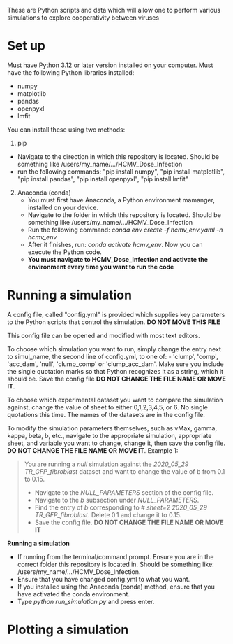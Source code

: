 These are Python scripts and data which will allow one to perform various simulations to explore cooperativity between viruses

# Set up
Must have Python 3.12 or later version installed on your computer.
Must have the following Python libraries installed:
 - numpy
 - matplotlib
 - pandas
 - openpyxl
 - lmfit

You can install these using two methods:
1. pip
 - Navigate to the direction in which this repository is located. Should be something like /users/my_name/.../HCMV_Dose_Infection
 - run the following commands: "pip install numpy", "pip install matplotlib", "pip install pandas", "pip install openpyxl", "pip install lmfit"
2. Anaconda (conda)
   - You must first have Anaconda, a Python environment mamanger, installed on your device.
   - Navigate to the folder in which this repository is located. Should be something like /users/my_name/.../HCMV_Dose_Infection
   - Run the following command: *conda env create -f hcmv_env.yaml -n hcmv_env*
   - After it finishes, run: *conda activate hcmv_env*. Now you can execute the Python code.
   - **You must navigate to HCMV_Dose_Infection and activate the environment every time you want to run the code**

# Running a simulation

A config file, called "config.yml" is provided which supplies key parameters to the Python scripts that control the simulation. **DO NOT MOVE THIS FILE**

This config file can be opened and modified with most text editors.

To choose which simulation you want to run, simply change the entry next to simul_name, the second line of config.yml, to one of: 
    - 'clump', 'comp', 'acc_dam', 'null', 'clump_comp' or 'clump_acc_dam'. 
Make sure you include the single quotation marks so that Python recognizes it as a string, which it should be. Save the config file **DO NOT CHANGE THE FILE NAME OR MOVE IT**.

To choose which experimental dataset you want to compare the simulation against, change the value of sheet to either 0,1,2,3,4,5, or 6. No single quotations this time. The names of the datasets are in the config file.

To modify the simulation parameters themselves, such as vMax, gamma, kappa, beta, b, etc., navigate to the appropriate simulation, appropriate sheet, and variable you want to change, change it, then save the config file. **DO NOT CHANGE THE FILE NAME OR MOVE IT**. Example 1:

> You are running a *null* simulation against the *2020_05_29 TR_GFP_fibroblast* dataset and want to change the value of b from 0.1 to 0.15.
> - Navigate to the *NULL_PARAMETERS* section of the config file. 
> - Navigate to the *b* subsection under *NULL_PARAMETERS*. 
> - Find the entry of *b* corresponding to *# sheet=2 2020_05_29 TR_GFP_fibroblast*. Delete 0.1 and change it to 0.15.
> - Save the config file. **DO NOT CHANGE THE FILE NAME OR MOVE IT**

**Running a simulation**
- If running from the terminal/command prompt. Ensure you are in the correct folder this repository is located in. Should be something like: /users/my_name/.../HCMV_Dose_Infection.
- Ensure that you have changed config.yml to what you want.
- If you installed using the Anaconda (conda) method, ensure that you have activated the conda environment.
- Type *python run_simulation.py* and press enter.

# Plotting a simulation
